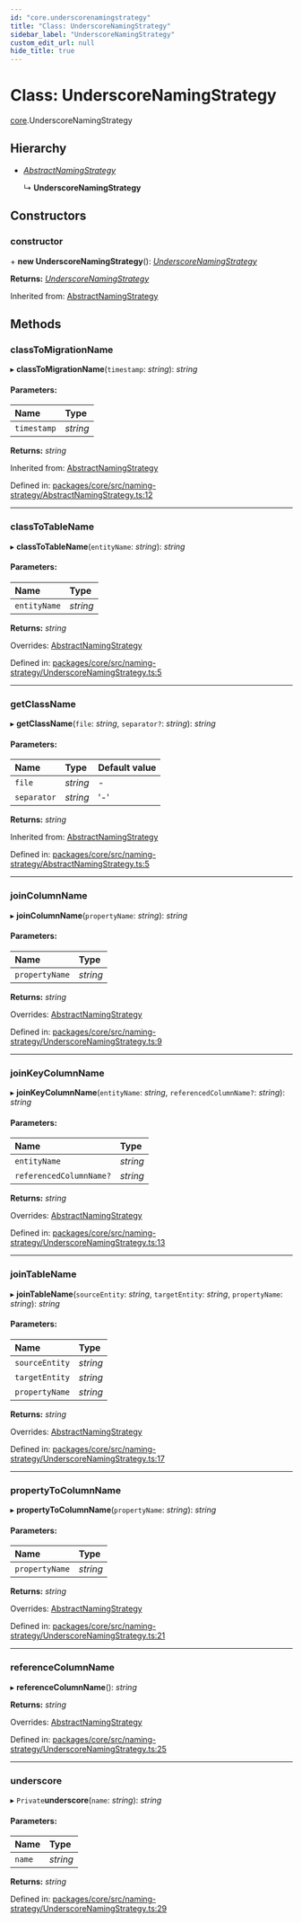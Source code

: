 ```yaml
---
id: "core.underscorenamingstrategy"
title: "Class: UnderscoreNamingStrategy"
sidebar_label: "UnderscoreNamingStrategy"
custom_edit_url: null
hide_title: true
---
```


# Class: UnderscoreNamingStrategy

[core](../modules/core.md).UnderscoreNamingStrategy

## Hierarchy

* [*AbstractNamingStrategy*](core.abstractnamingstrategy.md)

  ↳ **UnderscoreNamingStrategy**

## Constructors

### constructor

\+ **new UnderscoreNamingStrategy**(): [*UnderscoreNamingStrategy*](core.underscorenamingstrategy.md)

**Returns:** [*UnderscoreNamingStrategy*](core.underscorenamingstrategy.md)

Inherited from: [AbstractNamingStrategy](core.abstractnamingstrategy.md)

## Methods

### classToMigrationName

▸ **classToMigrationName**(`timestamp`: *string*): *string*

#### Parameters:

Name | Type |
:------ | :------ |
`timestamp` | *string* |

**Returns:** *string*

Inherited from: [AbstractNamingStrategy](core.abstractnamingstrategy.md)

Defined in: [packages/core/src/naming-strategy/AbstractNamingStrategy.ts:12](https://github.com/mikro-orm/mikro-orm/blob/bcf1a0899b/packages/core/src/naming-strategy/AbstractNamingStrategy.ts#L12)

___

### classToTableName

▸ **classToTableName**(`entityName`: *string*): *string*

#### Parameters:

Name | Type |
:------ | :------ |
`entityName` | *string* |

**Returns:** *string*

Overrides: [AbstractNamingStrategy](core.abstractnamingstrategy.md)

Defined in: [packages/core/src/naming-strategy/UnderscoreNamingStrategy.ts:5](https://github.com/mikro-orm/mikro-orm/blob/bcf1a0899b/packages/core/src/naming-strategy/UnderscoreNamingStrategy.ts#L5)

___

### getClassName

▸ **getClassName**(`file`: *string*, `separator?`: *string*): *string*

#### Parameters:

Name | Type | Default value |
:------ | :------ | :------ |
`file` | *string* | - |
`separator` | *string* | '-' |

**Returns:** *string*

Inherited from: [AbstractNamingStrategy](core.abstractnamingstrategy.md)

Defined in: [packages/core/src/naming-strategy/AbstractNamingStrategy.ts:5](https://github.com/mikro-orm/mikro-orm/blob/bcf1a0899b/packages/core/src/naming-strategy/AbstractNamingStrategy.ts#L5)

___

### joinColumnName

▸ **joinColumnName**(`propertyName`: *string*): *string*

#### Parameters:

Name | Type |
:------ | :------ |
`propertyName` | *string* |

**Returns:** *string*

Overrides: [AbstractNamingStrategy](core.abstractnamingstrategy.md)

Defined in: [packages/core/src/naming-strategy/UnderscoreNamingStrategy.ts:9](https://github.com/mikro-orm/mikro-orm/blob/bcf1a0899b/packages/core/src/naming-strategy/UnderscoreNamingStrategy.ts#L9)

___

### joinKeyColumnName

▸ **joinKeyColumnName**(`entityName`: *string*, `referencedColumnName?`: *string*): *string*

#### Parameters:

Name | Type |
:------ | :------ |
`entityName` | *string* |
`referencedColumnName?` | *string* |

**Returns:** *string*

Overrides: [AbstractNamingStrategy](core.abstractnamingstrategy.md)

Defined in: [packages/core/src/naming-strategy/UnderscoreNamingStrategy.ts:13](https://github.com/mikro-orm/mikro-orm/blob/bcf1a0899b/packages/core/src/naming-strategy/UnderscoreNamingStrategy.ts#L13)

___

### joinTableName

▸ **joinTableName**(`sourceEntity`: *string*, `targetEntity`: *string*, `propertyName`: *string*): *string*

#### Parameters:

Name | Type |
:------ | :------ |
`sourceEntity` | *string* |
`targetEntity` | *string* |
`propertyName` | *string* |

**Returns:** *string*

Overrides: [AbstractNamingStrategy](core.abstractnamingstrategy.md)

Defined in: [packages/core/src/naming-strategy/UnderscoreNamingStrategy.ts:17](https://github.com/mikro-orm/mikro-orm/blob/bcf1a0899b/packages/core/src/naming-strategy/UnderscoreNamingStrategy.ts#L17)

___

### propertyToColumnName

▸ **propertyToColumnName**(`propertyName`: *string*): *string*

#### Parameters:

Name | Type |
:------ | :------ |
`propertyName` | *string* |

**Returns:** *string*

Overrides: [AbstractNamingStrategy](core.abstractnamingstrategy.md)

Defined in: [packages/core/src/naming-strategy/UnderscoreNamingStrategy.ts:21](https://github.com/mikro-orm/mikro-orm/blob/bcf1a0899b/packages/core/src/naming-strategy/UnderscoreNamingStrategy.ts#L21)

___

### referenceColumnName

▸ **referenceColumnName**(): *string*

**Returns:** *string*

Overrides: [AbstractNamingStrategy](core.abstractnamingstrategy.md)

Defined in: [packages/core/src/naming-strategy/UnderscoreNamingStrategy.ts:25](https://github.com/mikro-orm/mikro-orm/blob/bcf1a0899b/packages/core/src/naming-strategy/UnderscoreNamingStrategy.ts#L25)

___

### underscore

▸ `Private`**underscore**(`name`: *string*): *string*

#### Parameters:

Name | Type |
:------ | :------ |
`name` | *string* |

**Returns:** *string*

Defined in: [packages/core/src/naming-strategy/UnderscoreNamingStrategy.ts:29](https://github.com/mikro-orm/mikro-orm/blob/bcf1a0899b/packages/core/src/naming-strategy/UnderscoreNamingStrategy.ts#L29)
